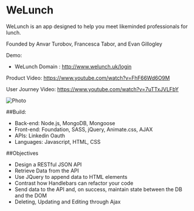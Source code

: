 # WeLunch
WeLunch is an app designed to help you meet likeminded professionals for lunch.
 
Founded by Anvar Turobov, Francesca Tabor, and Evan Gillogley

Demo: 
* WeLunch Domain : http://www.welunch.uk/login

Product Video: 
https://www.youtube.com/watch?v=FhF66Wd6O9M

User Journey Video: 
https://www.youtube.com/watch?v=7uTTxJVLFbY

![Photo](http://i1301.photobucket.com/albums/ag118/francescatabor89/WeLunch_zpsov3cf3hh.png)

##Build: 
- Back-end: Node.js, MongoDB, Mongoose
- Front-end: Foundation, SASS, jQuery, Animate.css, AJAX
- APIs: Linkedin Oauth
- Languages: Javascript, HTML, CSS

##Objectives

* Design a RESTful JSON API
* Retrieve Data from the API
* Use JQuery to append data to HTML elements
* Contrast how Handlebars can refactor your code
* Send data to the API and, on success, maintain state between the DB and the DOM
* Deleting, Updating and Editing through Ajax
